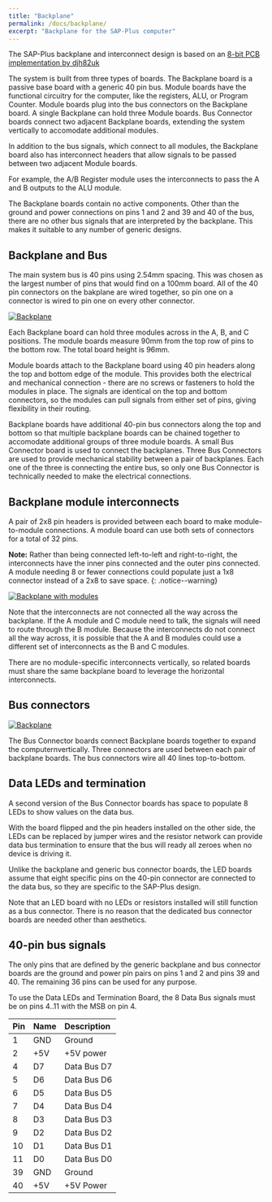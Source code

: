 ```yaml
---
title: "Backplane"
permalink: /docs/backplane/
excerpt: "Backplane for the SAP-Plus computer"
---
```


The SAP-Plus backplane and interconnect design is based on an [8-bit PCB implementation
by
djh82uk](https://www.reddit.com/r/beneater/comments/pn4j6j/finally_complete_with_all_bugs_fixed/)

The system is built from three types of boards.  The Backplane board is a passive base board with a generic 40 pin bus.  Module boards have the functional circuitry for the computer, like the registers, ALU, or Program Counter.  Module boards plug into the bus connectors on the Backplane board.  A single Backplane can hold three Module boards.  Bus Connector boards connect two adjacent Backplane boards, extending the system vertically to accomodate additional modules.  

In addition to the bus signals, which connect to all modules, the Backplane board also has interconnect headers that allow signals to be passed between two adjacent Module boards.

For example, the A/B Register module uses the interconnects to pass the A and B outputs to the ALU module.

The Backplane boards contain no active components.  Other than the ground and power connections on pins 1 and 2 and 39 and 40 of the bus, there are no other bus signals that are interpreted by the backplane.  This makes it suitable to any number of generic designs.

## Backplane and Bus

The main system bus is 40 pins using 2.54mm spacing.  This was chosen as the largest number of pins that would find on a 100mm board.  All of the 40 pin connectors on the bakplane are wired together, so pin one on a connector is wired to pin one on every other connector.

[![Backplane](../../assets/images/backplanes.jpg "backplane")](../../assets/images/backplanes.jpg)

Each Backplane board can hold three modules across in the A, B, and C positions. The module boards measure 90mm from the top row of pins to the bottom row.  The total board height is 96mm.

Module boards attach to the Backplane board using 40 pin headers along the top and bottom edge of the module.  This provides both the electrical and mechanical connection - there are no screws or fasteners to hold the modules in place.  The signals are identical on the top and bottom connectors, so the modules can pull signals from either set of pins, giving flexibility in their routing.

Backplane boards have additional 40-pin bus connectors along the top and bottom so that multiple backplane boards can be chained together to accomodate additional groups of three module boards.  A small Bus Connector board is used to connect the backplanes. Three Bus Connectors are used to provide mechanical stability between a pair of backplanes. Each one of the three is connecting the entire bus, so only one Bus Connector is technically needed to make the electrical connections.

## Backplane module interconnects

A pair of 2x8 pin headers is provided between each board to make module-to-module connections.  A module board can use both sets of connectors for a total of 32 pins. 

**Note:** Rather than being connected left-to-left and right-to-right, the interconnects have the inner pins connected and the outer pins connected.  A module needing 8 or fewer connections could populate just a 1x8 connector instead of a 2x8 to save space.
{: .notice--warning}


[![Backplane with modules](../../assets/images/backplanes-with-modules.jpg "backplane with module boards")](../../assets/images/backplanes-with-modules.jpg)


Note that the interconnects are not connected all the way across the backplane.  If the A module and C module need to talk, the signals will need to route through the B module.  Because the interconnects do not connect all the way across, it is possible that the A and B modules could use a different set of interconnects as the B and C modules.

There are no module-specific interconnects vertically, so related boards must share the same backplane board to leverage the horizontal interconnects.

## Bus connectors

[![Backplane](../../assets/images/backplane-with-connectors.jpg "backplane")](../../assets/images/backplane-with-connectors.jpg)

The Bus Connector boards connect Backplane boards together to expand the computernvertically. Three connectors are used between each pair of backplane boards.  The bus connectors wire all 40 lines top-to-bottom.

## Data LEDs and termination

A second version of the Bus Connector boards has space to populate 8 LEDs to show values on the data bus. 

With the board flipped and the pin headers installed on the other side, the LEDs can be replaced by jumper wires and the resistor network can provide data bus termination to ensure that the bus will ready all zeroes when no device is driving it.

Unlike the backplane and generic bus connector boards, the LED boards assume that eight specific pins on the 40-pin connector are connected to the data bus, so they are specific to the SAP-Plus design.

Note that an LED board with no LEDs or resistors installed will still function as a bus connector. There is no reason that the dedicated bus connector boards are needed other than aesthetics.

## 40-pin bus signals

The only pins that are defined by the generic backplane and bus connector boards are the ground and power pin pairs on pins 1 and 2 and pins 39 and 40.  The remaining 36 pins can be used for any purpose.  

To use the Data LEDs and Termination Board, the 8 Data Bus signals must be on pins 4..11 with the MSB on pin 4.

|Pin|Name|Description|
|:---|:---|:---|
|1|GND|Ground|
|2|+5V|+5V power|
|4|D7|Data Bus D7|
|5|D6|Data Bus D6|
|6|D5|Data Bus D5|
|7|D4|Data Bus D4|
|8|D3|Data Bus D3|
|9|D2|Data Bus D2|
|10|D1|Data Bus D1|
|11|D0|Data Bus D0|
|39|GND|Ground|
|40|+5V|+5V Power|